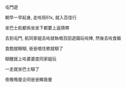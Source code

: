 屯門遊

朝早一早起身, 走咗班61x, 就入百佳行

坐巴士航都係坐坐下都要上返揹帶

去到屯門, 航同家姐去咗就執嘅百田遊園玩咗陣, 然後去咗食飯

食飽就眼瞓, 爸爸唱住歌就瞓了

瞓醒就上咗婆婆度同家姐玩

一走就坐巴士瞓了

夜晚喺屋企同爸爸睇我曼
